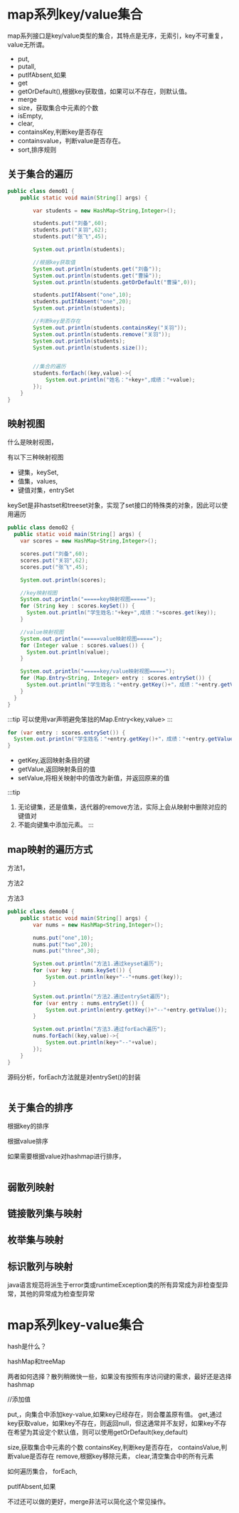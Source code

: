 


# map系列key/value集合

map系列接口是key/value类型的集合，其特点是无序，无索引，key不可重复，value无所谓。


- put,
- putall,
- putIfAbsent,如果
- get
- getOrDefault(),根据key获取值，如果可以不存在，则默认值。
- merge
- size，获取集合中元素的个数
- isEmpty,
- clear,
- containsKey,判断key是否存在
- containsvalue，判断value是否存在。
- sort,排序规则





## 关于集合的遍历

```java
public class demo01 {
    public static void main(String[] args) {

        var students = new HashMap<String,Integer>();

        students.put("刘备",60);
        students.put("关羽",62);
        students.put("张飞",45);

        System.out.println(students);

        //根据key获取值
        System.out.println(students.get("刘备"));
        System.out.println(students.get("曹操"));
        System.out.println(students.getOrDefault("曹操",0));

        students.putIfAbsent("one",10);
        students.putIfAbsent("one",20);
        System.out.println(students);

        //判断key是否存在
        System.out.println(students.containsKey("关羽"));
        System.out.println(students.remove("关羽"));
        System.out.println(students);
        System.out.println(students.size());


        //集合的遍历
        students.forEach((key,value)->{
            System.out.println("姓名："+key+",成绩："+value);
        });
    }
}
```




## 映射视图

什么是映射视图，

有以下三种映射视图
- 键集，keySet,
- 值集，values,
- 键值对集，entrySet


keySet是非hastset和treeset对象，实现了set接口的特殊类的对象，因此可以使用遍历

```java
public class demo02 {
  public static void main(String[] args) {
    var scores = new HashMap<String,Integer>();

    scores.put("刘备",60);
    scores.put("关羽",62);
    scores.put("张飞",45);

    System.out.println(scores);

    //key映射视图
    System.out.println("=====key映射视图=====");
    for (String key : scores.keySet()) {
      System.out.println("学生姓名:"+key+",成绩："+scores.get(key));
    }

    //value映射视图
    System.out.println("=====value映射视图=====");
    for (Integer value : scores.values()) {
      System.out.println(value);
    }

    System.out.println("=====key/value映射视图=====");
    for (Map.Entry<String, Integer> entry : scores.entrySet()) {
      System.out.println("学生姓名："+entry.getKey()+"，成绩："+entry.getValue());
    }
  }
}
```

:::tip
可以使用var声明避免笨拙的Map.Entry<key,value>
:::

```java
for (var entry : scores.entrySet()) {
  System.out.println("学生姓名："+entry.getKey()+"，成绩："+entry.getValue());
}
```


- getKey,返回映射条目的键
- getValue,返回映射条目的值
- setValue,将相关映射中的值改为新值，并返回原来的值


:::tip
1. 无论键集，还是值集，迭代器的remove方法，实际上会从映射中删除对应的键值对
2. 不能向键集中添加元素。
:::




## map映射的遍历方式

方法1，

方法2

方法3


```java
public class demo04 {
    public static void main(String[] args) {
        var nums = new HashMap<String,Integer>();

        nums.put("one",10);
        nums.put("two",20);
        nums.put("three",30);

        System.out.println("方法1.通过keyset遍历");
        for (var key : nums.keySet()) {
            System.out.println(key+"--"+nums.get(key));
        }

        System.out.println("方法2.通过entrySet遍历");
        for (var entry : nums.entrySet()) {
            System.out.println(entry.getKey()+"--"+entry.getValue());
        }

        System.out.println("方法3.通过forEach遍历");
        nums.forEach((key,value)->{
            System.out.println(key+"--"+value);
        });
    }
}
```

源码分析，forEach方法就是对entrySet()的封装
```java

```



## 关于集合的排序

根据key的排序

根据value排序

如果需要根据value对hashmap进行排序，

```java

```




## 弱散列映射




## 链接散列集与映射

## 枚举集与映射

## 标识散列与映射




java语言规范将派生于error类或runtimeException类的所有异常成为非检查型异常，其他的异常成为检查型异常





# map系列key-value集合

hash是什么？


hashMap和treeMap

两者如何选择？散列稍微快一些，如果没有按照有序访问键的需求，最好还是选择hashmap



//添加值

put,，向集合中添加key-value,如果key已经存在，则会覆盖原有值。
get,通过key获取value，如果key不存在，则返回null，但这通常并不友好，如果key不存在希望为其设定个默认值，则可以使用getOrDefault(key,default)

size,获取集合中元素的个数
containsKey,判断key是否存在，
containsValue,判断value是否存在
remove,根据key移除元素，
clear,清空集合中的所有元素



如何遍历集合，
forEach,


putIfAbsent,如果

不过还可以做的更好，merge非法可以简化这个常见操作。
